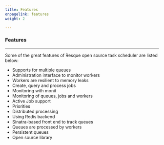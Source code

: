 ```yaml
---
title: Features
onpagelink: features
weight: 2

---
```


### **Features**
--------

Some of the great features of Resque open source task scheduler are listed below:

*   Supports for multiple queues
*   Administration interface to monitor workers
*   Workers are resilient to memory leaks
*   Create, query and process jobs
*   Monitoring with monit
*   Monitoring of queues, jobs and workers
*   Active Job support
*   Priorities
*   Distributed processing
*   Using Redis backend
*   Sinatra-based front end to track queues
*   Queues are processed by workers
*   Persistent queues
*   Open source library
